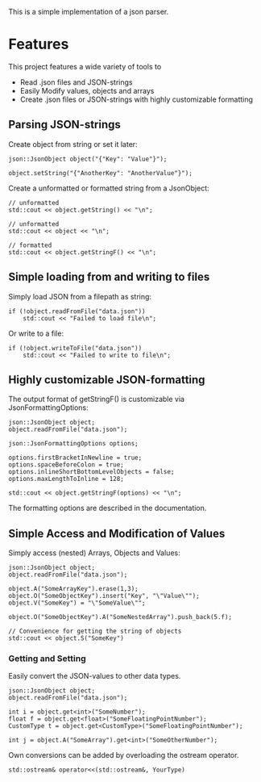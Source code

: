 This is a simple implementation of a json parser.

# Features

This project features a wide variety of tools to 
* Read .json files and JSON-strings
* Easily Modify values, objects and arrays
* Create .json files or JSON-strings with highly customizable formatting

## Parsing JSON-strings

Create object from string or set it later:

    json::JsonObject object("{"Key": "Value"}");

    object.setString("{"AnotherKey": "AnotherValue"}");

Create a unformatted or formatted string from a JsonObject:

    // unformatted
    std::cout << object.getString() << "\n";
    
    // unformatted
    std::cout << object << "\n";

    // formatted
    std::cout << object.getStringF() << "\n";
    
## Simple loading from and writing to files

Simply load JSON from a filepath as string:

    if (!object.readFromFile("data.json"))
        std::cout << "Failed to load file\n";

Or write to a file:

    if (!object.writeToFile("data.json"))
        std::cout << "Failed to write to file\n";

## Highly customizable JSON-formatting

The output format of getStringF() is customizable via JsonFormattingOptions:

    json::JsonObject object;
    object.readFromFile("data.json");

    json::JsonFormattingOptions options;

    options.firstBracketInNewline = true;   
    options.spaceBeforeColon = true; 
    options.inlineShortBottomLevelObjects = false;
    options.maxLengthToInline = 128;

    std::cout << object.getStringF(options) << "\n";

The formatting options are described in the documentation. 

## Simple Access and Modification of Values

Simply access (nested) Arrays, Objects and Values:

    json::JsonObject object;
    object.readFromFile("data.json");

    object.A("SomeArrayKey").erase(1,3);
    object.O("SomeObjectKey").insert("Key", "\"Value\"");
    object.V("SomeKey") = "\"SomeValue\"";

    object.O("SomeObjectKey").A("SomeNestedArray").push_back(5.f);

    // Convenience for getting the string of objects
    std::cout << object.S("SomeKey")

### Getting and Setting

Easily convert the JSON-values to other data types.  

    json::JsonObject object;
    object.readFromFile("data.json");

    int i = object.get<int>("SomeNumber");
    float f = object.get<float>("SomeFloatingPointNumber");
    CustomType t = object.get<CustomType>("SomeFloatingPointNumber");

    int j = object.A("SomeArray").get<int>("SomeOtherNumber");

Own conversions can be added by overloading the ostream operator.

    std::ostream& operator<<(std::ostream&, YourType)
